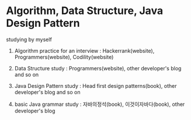 # Algorithm, Data Structure, Java Design Pattern
studying by myself


1. Algorithm practice for an interview : Hackerrank(website), Programmers(website), Codility(website)

2. Data Structure study : Programmers(website), other developer's blog and so on

3. Java Design Pattern study : Head first design patterns(book), other developer's blog and so on

4. basic Java grammar study : 자바의정석(book), 이것이자바다(book), other developer's blog

